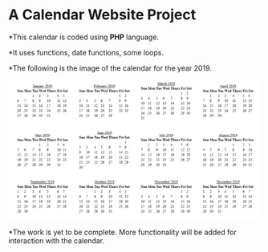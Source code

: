 # A Calendar Website Project

*This calendar is coded using **PHP** language.

*It uses functions, date functions, some loops.

*The following is the image of the calendar for the year 2019.

![calendar using PHP](https://raw.githubusercontent.com/EvansInit/calendar-php/master/screenshot/calendar.PNG)

*The work is yet to be complete. More functionality will be added for interaction with the calendar.
